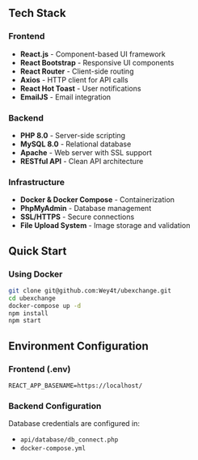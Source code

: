 
## Tech Stack

### Frontend
- **React.js** - Component-based UI framework
- **React Bootstrap** - Responsive UI components
- **React Router** - Client-side routing
- **Axios** - HTTP client for API calls
- **React Hot Toast** - User notifications
- **EmailJS** - Email integration

### Backend
- **PHP 8.0** - Server-side scripting
- **MySQL 8.0** - Relational database
- **Apache** - Web server with SSL support
- **RESTful API** - Clean API architecture

### Infrastructure
- **Docker & Docker Compose** - Containerization
- **PhpMyAdmin** - Database management
- **SSL/HTTPS** - Secure connections
- **File Upload System** - Image storage and validation

## Quick Start

### Using Docker
```bash
git clone git@github.com:Wey4t/ubexchange.git
cd ubexchange
docker-compose up -d
npm install
npm start

```

## Environment Configuration

### Frontend (.env)
```env
REACT_APP_BASENAME=https://localhost/
```
### Backend Configuration
Database credentials are configured in:
- `api/database/db_connect.php`
- `docker-compose.yml`
